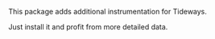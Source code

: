This package adds additional instrumentation for Tideways.

Just install it and profit from more detailed data.